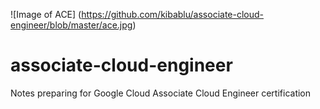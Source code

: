 ![Image of ACE]
(https://github.com/kibablu/associate-cloud-engineer/blob/master/ace.jpg)

# associate-cloud-engineer
Notes preparing for Google Cloud Associate Cloud Engineer certification

